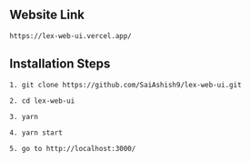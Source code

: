 ## Website Link

```
https://lex-web-ui.vercel.app/
```

## Installation Steps

```
1. git clone https://github.com/SaiAshish9/lex-web-ui.git

2. cd lex-web-ui

3. yarn 

4. yarn start

5. go to http://localhost:3000/
```
